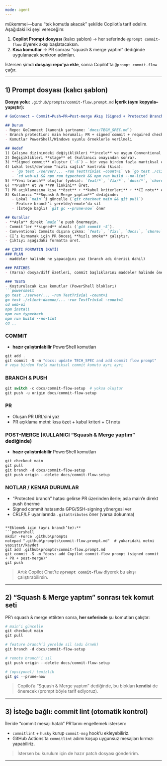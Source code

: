 ```yaml
---
mode: agent
---
```

mükemmel—bunu “tek komutla akacak” şekilde Copilot’a tarif edelim. Aşağıdaki iki şeyi vereceğim:

1. **Copilot Prompt dosyası** (kalıcı şablon) → her seferinde `@prompt commit-flow` diyerek akışı başlatacaksın.
2. **Kısa komutlar** → PR sonrası “squash & merge yaptım” dediğinde uygulanacak senkron adımları.

İstersen şimdi **dosyayı repo’ya ekle**, sonra Copilot’ta `@prompt commit-flow` çağır.

---

## 1) Prompt dosyası (kalıcı şablon)

**Dosya yolu:** `.github/prompts/commit-flow.prompt.md`
**İçerik (aynı kopyala–yapıştır):**

````markdown
# GoConnect — Commit→Push→PR→Post-merge Akış (Signed + Protected Branch Uyumlu)

## Durum
- Repo: GoConnect (kanonik şartname: `docs/TECH_SPEC.md`)
- Branch protection: main korumalı; PR + signed commit + required checks
- Komutlar PowerShell/Windows uyumlu örneklerle verilmeli

## Hedef
1) Çalışma dizinindeki değişiklikleri **incele** ve uygun Conventional Commit kategorilerini öner.
2) Değişiklikleri **stage** et (kullanıcı onayından sonra).
3) **Signed commit** oluştur (`-S`) — bir veya birden fazla mantıksal commit; mesajlar Conventional Commits.
4) Lokal test/derleme “hızlı sağlık” kontrolü (kısa):  
   - `go test ./server/... -run TestTrivial -count=1` ve `go test ./client-daemon/... -run TestTrivial -count=1`  
   - `cd web-ui && npm run typecheck && npm run build --no-lint`
5) **Yeni branch** oluştur (yoksa): `feat/*`, `fix/*`, `docs/*`, `chore/*` şablonları.
6) **Push** et ve **PR linkini** üret.
7) PR açıklamasına kısa **özet** + **kabul kriterleri** + **CI notu** ekle.
8) Kullanıcı “**Squash & Merge yaptım**” dediğinde:
   - Lokal `main`’i güncelle (`git checkout main && git pull`)
   - Feature branch’i yerelde/remote’da sil
   - (İsteğe bağlı) `git gc --prune=now` öner

## Kurallar
- **Asla** direkt `main`’e push önermeyin.
- Commit’ler **signed** olmalı (`git commit -S`).
- Conventional Commits dışına çıkma: `feat:`, `fix:`, `docs:`, `chore:`, `refactor:`, `test:`.
- CI’ı kırmamak için PR öncesi **hızlı smoke** çalıştır.
- Çıktıyı aşağıdaki formatta üret.

## ÇIKTI FORMATIN (KATİ)
### PLAN
- maddeler halinde ne yapacağını yaz (branch adı önerisi dahil)

### PATCHES
- (Varsa) dosya/diff özetleri, commit başlıklarını maddeler halinde öner

### TESTS
- Koşturulacak kısa komutlar (PowerShell blokları)
```powershell
go test ./server/... -run TestTrivial -count=1
go test ./client-daemon/... -run TestTrivial -count=1
cd web-ui
npm install
npm run typecheck
npm run build --no-lint
cd ..
````

### COMMIT

* **hazır çalıştırılabilir** PowerShell komutları

```powershell
git add .
git commit -S -m "docs: update TECH_SPEC and add commit flow prompt"
# veya birden fazla mantıksal commit komutu ayrı ayrı
```

### BRANCH & PUSH

```powershell
git switch -c docs/commit-flow-setup  # yoksa oluştur
git push -u origin docs/commit-flow-setup
```

### PR

* Oluşan PR URL’sini yaz
* PR açıklama metni: kısa özet + kabul kriteri + CI notu

### POST-MERGE (KULLANICI “Squash & Merge yaptım” dediğinde)

* **hazır çalıştırılabilir** PowerShell komutları

```powershell
git checkout main
git pull
git branch -d docs/commit-flow-setup
git push origin --delete docs/commit-flow-setup
```

### NOTLAR / KENAR DURUMLAR

* “Protected branch” hatası gelirse PR üzerinden ilerle; asla main’e direkt push önerme
* Signed commit hatasında GPG/SSH-signing yönergesi ver
* CRLF/LF uyarılarında `.gitattributes` öner (varsa dokunma)

````

**Eklemek için (aynı branch’te):**
```powershell
mkdir -Force .github\prompts
notepad ".github\prompts\commit-flow.prompt.md"  # yukarıdaki metni yapıştır/kaydet
git add .github\prompts\commit-flow.prompt.md
git commit -S -m "docs: add Copilot commit-flow prompt (signed commit + PR + post-merge)"
git push
````

> Artık Copilot Chat’te **`@prompt commit-flow`** diyerek bu akışı çalıştırabilirsin.

---

## 2) “Squash & Merge yaptım” sonrası **tek komut seti**

PR’ı squash & merge ettikten sonra, **her seferinde** şu komutları çalıştır:

```powershell
# main’i güncelle
git checkout main
git pull

# feature branch’i yerelde sil (adı örnek)
git branch -d docs/commit-flow-setup

# remote branch’i sil
git push origin --delete docs/commit-flow-setup

# (opsiyonel) temizlik
git gc --prune=now
```

> Copilot’a “Squash & Merge yaptım” dediğinde, bu blokları **kendisi** de önerecek (prompt böyle tarif ediyoruz).

---

## 3) İsteğe bağlı: commit lint (otomatik kontrol)

İleride “commit mesajı hatalı” PR’larını engellemek istersen:

* `commitlint` + `husky` kurup `commit-msg` hook’u ekleyebiliriz.
* GitHub Actions’ta `commitlint` adımı koşup uygunsuz mesajları kırmızı yapabiliriz.

> İstersen bu kurulum için de hazır patch dosyası gönderirim.

---

